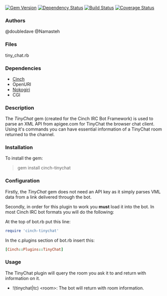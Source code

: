 [![Gem Version](https://badge.fury.io/rb/cinch-tinychat.png)](http://badge.fury.io/rb/cinch-tinychat) [![Dependency Status](https://gemnasium.com/Namasteh/cinch-tinychat.svg)](https://gemnasium.com/Namasteh/cinch-tinychat) [![Build Status](https://travis-ci.org/Namasteh/cinch-tinychat.svg?branch=master)](https://travis-ci.org/Namasteh/cinch-tinychat) [![Coverage Status](https://coveralls.io/repos/Namasteh/cinch-tinychat/badge.png)](https://coveralls.io/r/Namasteh/cinch-tinychat)

### Authors
@doubledave
@Namasteh

### Files
tiny_chat.rb

### Dependencies
* [Cinch](http://rubygems.org/gems/cinch)
* OpenURI
* [Nokogiri](http://rubygems.org/gems/nokogiri)
* CGI

### Description
The _TinyChat_ gem (created for the Cinch IRC Bot Framework) is used to parse an XML API from apigee.com for TinyChat the browser chat client. Using it's commands you can have essential information of a TinyChat room returned to the channel.

### Installation
To install the gem:

> gem install cinch-tinychat

### Configuration
Firstly, the _TinyChat_ gem does not need an API key as it simply parses VML data from a link delivered through the bot.

Secondly, in order for this plugin to work you **must** load it into the bot. In most Cinch IRC bot formats you will do the following:

At the top of bot.rb put this line:
```ruby
require 'cinch-tinychat'
```

In the c.plugins section of bot.rb insert this:
```ruby
[Cinch::Plugins::TinyChat]
```

### Usage

The TinyChat plugin will query the room you ask it to and return with information on it.

* !(tinychat|tc) \<room\>: The bot will return with room information.
